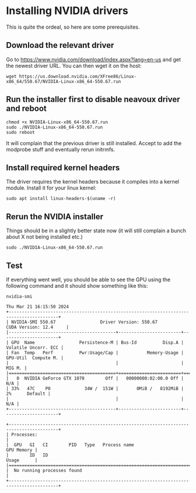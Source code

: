 # Installing NVIDIA drivers

This is quite the ordeal, so here are some prerequisites.

## Download the relevant driver

Go to https://www.nvidia.com/download/index.aspx?lang=en-us and get the newest driver URL. You can then wget it on the host:

```
wget https://us.download.nvidia.com/XFree86/Linux-x86_64/550.67/NVIDIA-Linux-x86_64-550.67.run
```

## Run the installer first to disable neavoux driver and reboot

```
chmod +x NVIDIA-Linux-x86_64-550.67.run
sudo ./NVIDIA-Linux-x86_64-550.67.run
sudo reboot
```

It will complain that the previous driver is still installed. Accept to add the modprobe stuff and eventually rerun initrmfs.

## Install required kernel headers

The driver requires the kernel headers because it compiles into a kernel module. Install it for your linux kernel:

```
sudo apt install linux-headers-$(uname -r)
```

## Rerun the NVIDIA installer

Things should be in a slightly better state now (it will still complain a bunch about X not being installed etc.)

```
sudo ./NVIDIA-Linux-x86_64-550.67.run
```

## Test

If everything went well, you should be able to see the GPU using the following command and it should show something like this:

```
nvidia-smi
```

```
Thu Mar 21 16:15:50 2024
+-----------------------------------------------------------------------------------------+
| NVIDIA-SMI 550.67                 Driver Version: 550.67         CUDA Version: 12.4     |
|-----------------------------------------+------------------------+----------------------+
| GPU  Name                 Persistence-M | Bus-Id          Disp.A | Volatile Uncorr. ECC |
| Fan  Temp   Perf          Pwr:Usage/Cap |           Memory-Usage | GPU-Util  Compute M. |
|                                         |                        |               MIG M. |
|=========================================+========================+======================|
|   0  NVIDIA GeForce GTX 1070        Off |   00000000:02:00.0 Off |                  N/A |
| 33%   47C    P0             34W /  151W |       0MiB /   8192MiB |      2%      Default |
|                                         |                        |                  N/A |
+-----------------------------------------+------------------------+----------------------+

+-----------------------------------------------------------------------------------------+
| Processes:                                                                              |
|  GPU   GI   CI        PID   Type   Process name                              GPU Memory |
|        ID   ID                                                               Usage      |
|=========================================================================================|
|  No running processes found                                                             |
+-----------------------------------------------------------------------------------------+
```
